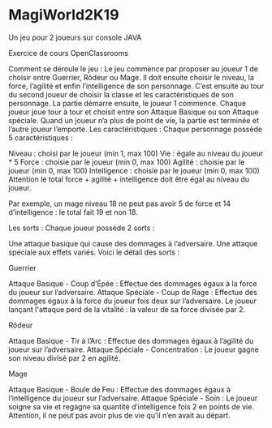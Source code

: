 # MagiWorld2K19
Un jeu pour 2 joueurs sur console JAVA

Exercice de cours OpenClassrooms

Comment se déroule le jeu :
Le jeu commence par proposer au joueur 1 de choisir entre Guerrier, Rôdeur ou Mage.
Il doit ensuite choisir le niveau, la force, l’agilité et enfin l’intelligence de son personnage.
C’est ensuite au tour du second joueur de choisir la classe et les caractéristiques de son personnage.
La partie démarre ensuite, le joueur 1 commence.
Chaque joueur joue tour à tour et choisit entre son Attaque Basique ou son Attaque spéciale.
Quand un joueur n’a plus de point de vie, la partie est terminée et l’autre joueur l’emporte.
Les caractéristiques :
Chaque personnage possède 5 caractéristiques :

Niveau : choisi par le joueur (min 1, max 100)
Vie : égale au niveau du joueur * 5
Force : choisie par le joueur (min 0, max 100)
Agilité : choisie par le joueur (min 0, max 100)
Intelligence : choisie par le joueur (min 0, max 100)
Attention le total force + agilité + intelligence doit être égal au niveau du joueur.

Par exemple, un mage niveau 18 ne peut pas avoir 5 de force et 14 d’intelligence : le total fait 19 et non 18.

Les sorts :
Chaque joueur possède 2 sorts :

Une attaque basique qui cause des dommages à l’adversaire.
Une attaque spéciale aux effets variés.
Voici le détail des sorts :

Guerrier 

Attaque Basique - Coup d’Épée : Effectue des dommages égaux à la force du joueur sur l’adversaire.
Attaque Spéciale - Coup de Rage : Effectue des dommages égaux à la force du joueur fois deux sur l’adversaire. Le joueur lançant l'attaque perd de la vitalité : la valeur de sa force divisée par 2.

Rôdeur 

Attaque Basique - Tir à l’Arc : Effectue des dommages égaux à l’agilité du joueur sur l’adversaire.
Attaque Spéciale - Concentration : Le joueur gagne son niveau divisé par 2 en agilité.

Mage 

Attaque Basique - Boule de Feu : Effectue des dommages égaux à l’intelligence du joueur sur l’adversaire.
Attaque Spéciale - Soin : Le joueur soigne sa vie et regagne sa quantité d’intelligence fois 2 en points de vie. Attention, il ne peut pas avoir plus de vie qu’il n’en avait au départ.
